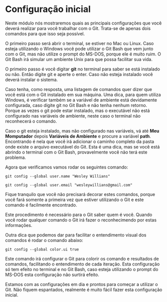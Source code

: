 # Configuração inicial

Neste módulo nós mostraremos quais as principais configurações que você deverá realizar para você trabalhar com o Git. Trata-se de apenas dois comandos para que isso seja possível.

O primeiro passo será abrir o terminal, se estiver no Mac ou Linux. Caso esteja utilizando o Windows você pode utilizar o Git Bash que vem junto com o Git, mas não utilize o prompt do MS-DOS, porque ele é muito ruim. O Git Bash irá simular um ambiente Unix para que possa facilitar sua vida.

O primeiro passo é você digitar **git** no terminal para saber se está instalado ou não. Então digite git e aperte o enter. Caso não esteja instalado você deverá instalar o sistema.

Caso tenha, como resposta, uma listagem de comandos quer dizer que você está com o Git instalado em sua máquina. Uma dica, para quem utiliza Windows, é verificar também se a variável de ambiente está devidamente configurada, caso digite git no Git Bash e não tenha nenhum retorno. Porque as vezes o git pode estar instalado, mas o executável não está configurado nas variáveis de ambiente, neste caso o terminal não reconhecerá o comando.

Caso o git esteja instalado, mas não configurado nas variáveis, vá até **Meu Momputador** depois **Variáveis de Ambiente** e procure a variável **path**. Encontrando é nela que você irá adicionar o caminho completo da pasta onde existe o arquivo executável do Git. Esta é uma dica, mas se você está abrindo o terminal com o Git Bash, provavelmente você não terá este problema.

Agora que verificamos vamos rodar os seguintes comando:

`git config --global user.name "Wesley Willians"`

`git config --global user.email "wesleywillians@gmail.com"`

Fique tranquilo que você não precisará decorar estes comandos, porque você fará somente a primeira vez que estiver utilizando o Git e este comando é facilmente encontrado.

Este procedimento é necessário para o Git saber quem é você. Quando você rodar qualquer comando o Git irá fazer o reconhecimendo por estas informações.

Outra dica que podemos dar para facilitar o entendimento visual dos comandos é rodar o comando abaixo:

`git config --global color.ui true`

Este comando irá configurar o Git para colorir os comando e resultados de comandos, facilitando o entendimento de cada iteração. Esta configuração só tem efeito no terminal e no Git Bash, caso esteja utilizando o prompt do MS-DOS esta configuração não surtirá efeito.

Estamos com as configurações em dia e prontos para começar a utilizar o Git. Não fiquem espantados, realmente é muito fácil fazer esta configuração inicial.